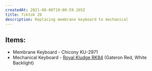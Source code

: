 ```yaml
---
createdAt: 2021-08-06T19:00:59.165Z
title: Tiktok 20
description: Replacing membrane keyboard to mechanical
---
```

## Items:

* Membrane Keyboard - Chicony KU-2971
* Mechanical Keyboard - [Royal Kludge RK84](https://shopee.ph/product/453543298/10407403575?smtt=0.89058394-1628276832.5) (Gateron Red, White Backlight)
